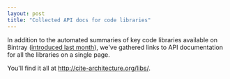 ```yaml
---
layout: post
title: "Collected API docs for code libraries"
---
```


In addition to the automated summaries of key code libraries available on Bintray ([introduced last month](http://cite-architecture.org/2018/12/22/libs/)), we've gathered links to API documentation for all the libraries on a single page.

You'll find it all at  <http://cite-architecture.org/libs/>.
